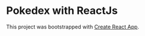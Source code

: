 # Pokedex with ReactJs

This project was bootstrapped with [Create React App](https://github.com/facebook/create-react-app).
